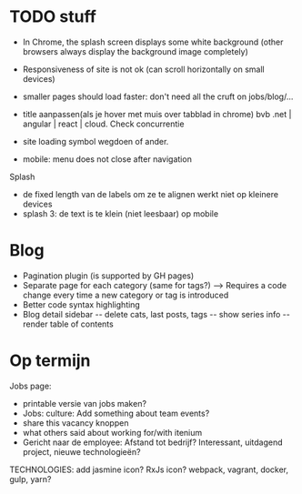 TODO stuff
==========

- In Chrome, the splash screen displays some white background (other browsers always display the background image completely)

- Responsiveness of site is not ok (can scroll horizontally on small devices)

- smaller pages should load faster: don't need all the cruft on jobs/blog/...

- title aanpassen(als je hover met muis over tabblad in chrome) bvb .net | angular | react | cloud. Check concurrentie

- site loading symbol wegdoen of ander.

- mobile: menu does not close after navigation

Splash
- de fixed length van de labels om ze te alignen werkt niet op kleinere devices
- splash 3: de text is te klein (niet leesbaar) op mobile


Blog
====
- Pagination plugin (is supported by GH pages)
- Separate page for each category (same for tags?) --> Requires a code change every time a new category or tag is introduced
- Better code syntax highlighting
- Blog detail sidebar
-- delete cats, last posts, tags
-- show series info
-- render table of contents


Op termijn
==========

Jobs page:
- printable versie van jobs maken?
- Jobs: culture: Add something about team events?
- share this vacancy knoppen
- what others said about working for/with itenium
- Gericht naar de employee: Afstand tot bedrijf? Interessant, uitdagend project, nieuwe technologieën?

TECHNOLOGIES:
add jasmine icon?
RxJs icon?
webpack, vagrant, docker, gulp, yarn?
